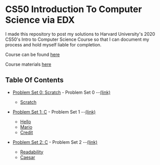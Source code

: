 # CS50 Introduction To Computer Science via EDX

I made this repository to post my solutions to Harvard University's 2020 CS50's Intro to Computer Science Course so that I can document my process and hold myself liable for completion.

Course can be found <a href='https://www.edx.org/course/cs50s-introduction-to-computer-science'>here</a>

Course materials <a href='https://cs50.harvard.edu/x/2020/'>here</a>

## Table Of Contents

- [Problem Set 0: Scratch](/pset0) - Problem Set 0 --<a href='https://cs50.harvard.edu/x/2021/psets/0/'>(link)</a>
  * [Scratch](/pset0/Scratch_Project.sb3)


- [Problem Set 1: C](/pset1) - Problem Set 1 --<a href='https://cs50.harvard.edu/x/2021/psets/1/'>(link)</a>
  * [Hello](/pset1/hello.c)
  * [Mario](/pset1/mario.c)
  * [Credit](/pset1/credit.c)

- [Problem Set 2: C](/pset2) - Problem Set 2 --<a href='https://cs50.harvard.edu/x/2021/psets/2/'>(link)</a>
  * [Readability](/pset2/readability.c)
  * [Caesar](/pset2/caesar.c)